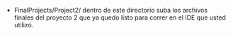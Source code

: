 - FinalProjects/Project2/ dentro de este directorio suba los archivos finales del proyecto 2 que ya quedo listo para correr en el IDE que usted utilizó.
